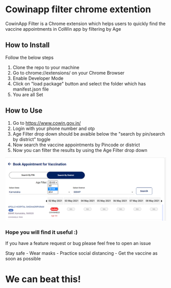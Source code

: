 # Cowinapp filter chrome extention

CowinApp Filter is a Chrome extension which helps users to quickly find the vaccine appointments in CoWin app by filtering by Age

## How to Install
Follow the below steps
1. Clone the repo to your machine
2. Go to chrome://extensions/ on your Chrome Browser
3. Enable Developer Mode
4. Click on "load package" button and select the folder which has manifest.json file
5. You are all Set

## How to Use
1. Go to https://www.cowin.gov.in/
2. Login with your phone number and otp
3. Age Filter drop down should be avaible below the "search by pin/search by district" toggle
4. Now search the vaccine appointments by Pincode or district
5. Now you can filter the results by using the Age Filter drop down

![Demo Screenshot](https://github.com/abhishekori/cowinapp-filter-chrome-extention/blob/55180a203e41f16d49baa763cb58691da89185b3/App%20screen%20shot.png?raw=true)

### Hope you will find it useful :)
If you have a feature request or bug please feel free to open an issue

Stay safe - Wear masks - Practice social distancing - Get the vaccine as soon as possible
# We can beat this!
